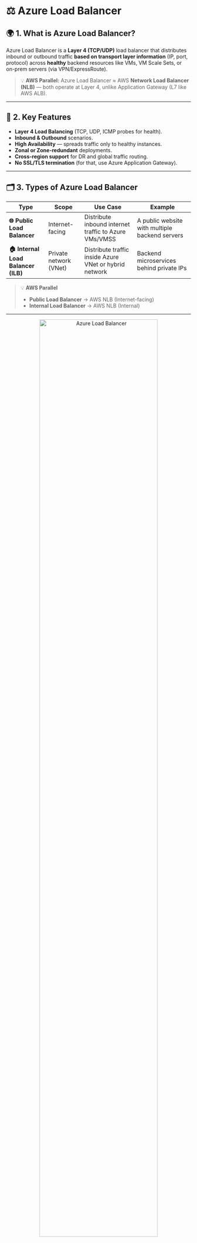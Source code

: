 # ⚖️ Azure Load Balancer

## 🌍 1. What is Azure Load Balancer?

Azure Load Balancer is a **Layer 4 (TCP/UDP)** load balancer that distributes inbound or outbound traffic **based on transport layer information** (IP, port, protocol) across **healthy** backend resources like VMs, VM Scale Sets, or on-prem servers (via VPN/ExpressRoute).

> 💡 **AWS Parallel:** Azure Load Balancer ≈ AWS **Network Load Balancer (NLB)** — both operate at Layer 4, unlike Application Gateway (L7 like AWS ALB).

---

## 🧩 2. Key Features

- **Layer 4 Load Balancing** (TCP, UDP, ICMP probes for health).
- **Inbound & Outbound** scenarios.
- **High Availability** — spreads traffic only to healthy instances.
- **Zonal or Zone-redundant** deployments.
- **Cross-region support** for DR and global traffic routing.
- **No SSL/TLS termination** (for that, use Azure Application Gateway).

---

## 🗂 3. Types of Azure Load Balancer

| Type                                | Scope                  | Use Case                                               | Example                                        |
| ----------------------------------- | ---------------------- | ------------------------------------------------------ | ---------------------------------------------- |
| **🌐 Public Load Balancer**         | Internet-facing        | Distribute inbound internet traffic to Azure VMs/VMSS  | A public website with multiple backend servers |
| **🏠 Internal Load Balancer (ILB)** | Private network (VNet) | Distribute traffic inside Azure VNet or hybrid network | Backend microservices behind private IPs       |

> 💡 **AWS Parallel**
>
> - **Public Load Balancer** → AWS NLB (Internet-facing)
> - **Internal Load Balancer** → AWS NLB (Internal)

---

<div align="center">
  <img src="images/az-lb.png" alt="Azure Load Balancer" style="width: 80%; border-radius: 10px;">
</div>

---

## 🔍 4. Components

<div align="center">
  <img src="images/az-lb-components.png" alt="Azure Load Balancer Components" style="width: 80%; border-radius: 10px;">
</div>

<div align="center">
  <img src="https://docs.microsoft.com/en-us/azure/load-balancer/media/load-balancer-overview/load-balancer-overview.png" alt="Azure Load Balancer" style="width: 80%; border-radius: 10px;">
</div>

### 📌 4.1 **Frontend IP Configuration**

- **Description:** Represents the IP address that clients use to connect to the load balancer.
- **Types:**

  - **Public IP:** For public load balancers accessible from the internet.
  - **Private IP:** For internal load balancers accessible within a virtual network.

- Can have **multiple frontends** per Load Balancer.

### 📌 4.2 **Backend Pool**

- Set of VMs, VMSS instances, or NICs that will receive traffic.
- Instances must be in the **same region** as the Load Balancer.

### 📌 4.3 **Load Balancing Rules**

- Define how traffic maps from frontend → backend.
- Include:

  - Frontend IP
  - Protocol (TCP/UDP)
  - Port mapping
  - Backend pool
  - Health probe
  - **Session Persistence:** Determines if connections should stick to the same backend instance.

### 📌 4.4 **Health Probes**

- Periodically check backend health.
- Types: TCP, HTTP, HTTPS.
- If a probe fails, instance is removed from rotation.

  > 💡 **AWS Parallel**: Similar to **Target Group health checks** in AWS ELB/NLB.

### 📌 4.5. **Inbound NAT rules**

**Inbound NAT (Network Address Translation) rules** in Azure Load Balancer are used to forward traffic from a specific port of a public IP address (or a private IP in the case of an internal load balancer) to a specific port of a virtual machine in the backend pool. This is useful for scenarios where you need direct access to a specific VM for services like SSH or RDP.

**Example Use Case:**

Suppose you have three VMs in the backend pool, and you want to allow remote desktop access (RDP) to each VM via different ports on the same public IP address.

1. **Frontend IP Configuration**:
   - **Public IP Address**: `20.50.30.10`
2. **Backend Pool**:
   - **VM1**: `10.0.0.4`
   - **VM2**: `10.0.0.5`
   - **VM3**: `10.0.0.6`
3. **Inbound NAT Rules**:
   - **Rule 1**: Forward port `50001` on the public IP `20.50.30.10` to port `3389` on `VM1` (`10.0.0.4`)
   - **Rule 2**: Forward port `50002` on the public IP `20.50.30.10` to port `3389` on `VM2` (`10.0.0.5`)
   - **Rule 3**: Forward port `50003` on the public IP `20.50.30.10` to port `3389` on `VM3` (`10.0.0.6`)

### 📌 4.6 **Outbound SNAT Rules**

- Allow backend resources without public IPs to reach the internet.
- Uses **SNAT** (Source Network Address Translation) to share frontend IPs.

---

## 🚦 5. How It Works (Inbound)

```mermaid
sequenceDiagram
    participant Client
    participant AzureLB
    participant VM1
    participant VM2
    participant VM3

    Client->>AzureLB: TCP Request to Public IP:80
    AzureLB->>AzureLB: Check health probes
    AzureLB->>VM2: Forward request (healthy backend)
    VM2->>Client: Response
```

---

## 🚀 6. Deployment Modes

| Mode               | Description                                    | Example                                       |
| ------------------ | ---------------------------------------------- | --------------------------------------------- |
| **Zonal**          | Load Balancer & frontend IP in a specific zone | App in Zone 1 only                            |
| **Zone-redundant** | Spans multiple AZs in a region                 | HA app across 3 zones                         |
| **Cross-region**   | Connects multiple region-specific LBs          | Global failover between East US & West Europe |

---

## 👔 7. SKU Types

Azure Load Balancer offers two SKU types, each with different features and capabilities:

### 💸 1. **Basic SKU**

- **Cost:** Lower cost option suitable for small-scale or non-critical applications.
- **Features:**

  - Limited to **100** frontend IP configurations.
  - **No Support for AZs**.
  - Support **Only HTTP/TCP** health Probes.
  - **Traffic opened by default** (requires NSG for security)
  - **Doesn't support HA Ports**.
  - **NO SLA**.

- **Use Case:** Ideal for development, testing, or small production environments with minimal traffic.

### 🤑 2. **Standard SKU**

- **Cost:** Higher cost but offers enhanced features and performance.
- **Features:**

  - Supports up to **1,000** frontend IP configurations.
  - **Supports AZs**.
  - Support **HTTP/HTTPS/TCP** health Probes.
  - **Traffic blocked by default**.
  - **Supports HA Ports**.
  - **99.99% SLA**

- **Use Case:** Suitable for large-scale, high-traffic, and mission-critical applications requiring robust performance and availability.

---

## ✍🏻 8. Example Scenarios

### Example 1 — **Public Web App**

- Public LB frontend IP: `20.x.x.x`
- Backend pool: 3 VMs in VMSS
- HTTP probe on `/health`
- Rule: TCP:80 → Backend TCP:80

### Example 2 — **Internal Microservices**

- ILB frontend: `10.0.0.5`
- Backend pool: 4 internal services
- Used by other services in the same VNet.
- No public exposure.

### Example 3 — **Outbound-Only**

- VM without public IP can access the internet via outbound rule on LB.

---

## 📜 9. Azure CLI Example — Public LB

```bash
# Create Public Load Balancer
az network lb create \
  --resource-group MyRG \
  --name MyPublicLB \
  --sku Standard \
  --frontend-ip-name MyFrontEnd \
  --backend-pool-name MyBackEndPool \
  --public-ip-address MyPublicIP

# Add load balancing rule
az network lb rule create \
  --resource-group MyRG \
  --lb-name MyPublicLB \
  --name HTTPRule \
  --protocol Tcp \
  --frontend-port 80 \
  --backend-port 80 \
  --frontend-ip-name MyFrontEnd \
  --backend-pool-name MyBackEndPool \
  --probe-name MyHTTPProbe
```

---

## ✅ 10. Best Practices

- ✅ Always use **Standard SKU** for production — supports zones, secure by default.
- ✅ Use **ZRS public IP** for zone redundancy.
- ✅ Configure **proper health probes** to avoid blackholing traffic.
- ✅ For SSL/TLS offloading or WAF, pair with **Azure Application Gateway** in front.
- ✅ Monitor via **Azure Monitor → Metrics** for connections, health probe status, SNAT port exhaustion.

---

---

## Important Considerations

When configuring Azure Load Balancer, it's crucial to be aware of certain options and settings to optimize performance and security.

### 1. **Sticky Sessions (Persistence)**

- **What It Is:** Ensures that a client consistently connects to the same backend instance for the duration of a session.
- **How It Works:**
  - **Enabled:** Uses cookies or source IP affinity to maintain session persistence.
  - **Disabled:** Distributes requests to backend instances without maintaining session consistency.
- **Use Case:** Useful for applications that store session state locally on the backend instances, such as certain web applications.

### 2. **Matching SKUs**

- **What It Is:** Ensures that the SKU of the public IP address matches the SKU of the load balancer.
- **Why It Matters:**
  - **Consistency:** Prevents configuration mismatches that can lead to connectivity issues.
  - **Compatibility:** Certain features are only available when SKUs align correctly.
- **Recommendation:** Always verify that the public IP SKU (Basic or Standard) matches the load balancer SKU to ensure seamless operation.

### 3. **Floating IPs**

![alt text](images/az-lb-floating-ip-1.png)
![alt text](images/az-lb-floating-ip-2.png)
![alt text](images/az-lb-floating-ip-3.png)

- **What It Is:** Allows the load balancer to direct traffic to multiple backend instances on the same port using the same frontend IP.
- **How It Works:**
  - **Enabled:** Supports direct server return (DSR), allowing backend instances to respond directly to clients.
  - **Disabled:** All responses go through the load balancer, which can add slight latency.
- **Use Case:** Essential for scenarios requiring high availability and failover, such as active-active configurations.

### 4. **HA Ports (High Availability Ports)**

![alt text](images/az-lb-ha-ports.png)

- **What It Is:** Allows the load balancer to handle all protocols on all ports simultaneously.
- **How It Works:**
  - **Enabled:** Supports multiple protocols (TCP, UDP) across all ports, ensuring comprehensive load balancing coverage.
  - **Disabled:** Restricts load balancing to specific protocols and ports as defined by rules.
- **Use Case:** Necessary for applications that require simultaneous handling of diverse protocols and a wide range of ports, ensuring all traffic is appropriately balanced.

## Summary

**Azure Load Balancer** is a powerful and flexible service that ensures your applications remain highly available, scalable, and reliable by efficiently distributing network traffic across multiple resources. Understanding its types, key components, use cases, SKU options, and important configuration considerations is essential for optimizing your Azure infrastructure.

- **Types:** Choose between **Public Load Balancer** for internet-facing applications and **Internal Load Balancer** for internal traffic distribution.
- **Key Components:** Frontend IPs, backend pools, load balancing rules, health probes, and inbound/outbound rules form the backbone of effective load balancing.
- **Use Cases:** Ideal for web applications, gaming services, database clusters, multi-tier architectures, and hybrid deployments.
- **SKU Types:** Select **Basic** for cost-effective, small-scale deployments or **Standard** for enhanced features and large-scale applications.
- **Important Considerations:** Configure sticky sessions, ensure SKU matching, utilize floating IPs, and enable HA ports to meet your specific networking needs.
